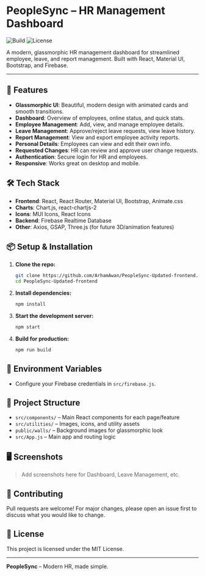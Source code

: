# PeopleSync – HR Management Dashboard

![Build](https://img.shields.io/badge/build-passing-brightgreen)
![License](https://img.shields.io/badge/license-MIT-blue)

A modern, glassmorphic HR management dashboard for streamlined employee, leave, and report management. Built with React, Material UI, Bootstrap, and Firebase.

---

## 🚀 Features

- **Glassmorphic UI**: Beautiful, modern design with animated cards and smooth transitions.
- **Dashboard**: Overview of employees, online status, and quick stats.
- **Employee Management**: Add, view, and manage employee details.
- **Leave Management**: Approve/reject leave requests, view leave history.
- **Report Management**: View and export employee activity reports.
- **Personal Details**: Employees can view and edit their own info.
- **Requested Changes**: HR can review and approve user change requests.
- **Authentication**: Secure login for HR and employees.
- **Responsive**: Works great on desktop and mobile.

## 🛠️ Tech Stack

- **Frontend**: React, React Router, Material UI, Bootstrap, Animate.css
- **Charts**: Chart.js, react-chartjs-2
- **Icons**: MUI Icons, React Icons
- **Backend**: Firebase Realtime Database
- **Other**: Axios, GSAP, Three.js (for future 3D/animation features)

## 📦 Setup & Installation

1. **Clone the repo:**
   ```bash
   git clone https://github.com/ArhamAwan/PeopleSync-Updated-frontend.git
   cd PeopleSync-Updated-frontend
   ```
2. **Install dependencies:**
   ```bash
   npm install
   ```
3. **Start the development server:**
   ```bash
   npm start
   ```
4. **Build for production:**
   ```bash
   npm run build
   ```

## 🔑 Environment Variables
- Configure your Firebase credentials in `src/firebase.js`.

## 📂 Project Structure
- `src/components/` – Main React components for each page/feature
- `src/utilities/` – Images, icons, and utility assets
- `public/walls/` – Background images for glassmorphic look
- `src/App.js` – Main app and routing logic

## 🖥️ Screenshots
> Add screenshots here for Dashboard, Leave Management, etc.

## 🤝 Contributing
Pull requests are welcome! For major changes, please open an issue first to discuss what you would like to change.

## 📄 License
This project is licensed under the MIT License.

---

**PeopleSync** – Modern HR, made simple. 
